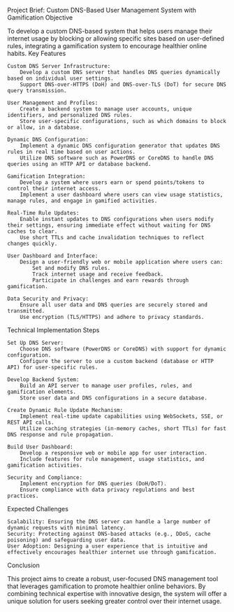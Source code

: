 Project Brief: Custom DNS-Based User Management System with Gamification
Objective

To develop a custom DNS-based system that helps users manage their internet usage by blocking or allowing specific sites based on user-defined rules, integrating a gamification system to encourage healthier online habits.
Key Features

    Custom DNS Server Infrastructure:
        Develop a custom DNS server that handles DNS queries dynamically based on individual user settings.
        Support DNS-over-HTTPS (DoH) and DNS-over-TLS (DoT) for secure DNS query transmission.

    User Management and Profiles:
        Create a backend system to manage user accounts, unique identifiers, and personalized DNS rules.
        Store user-specific configurations, such as which domains to block or allow, in a database.

    Dynamic DNS Configuration:
        Implement a dynamic DNS configuration generator that updates DNS rules in real time based on user actions.
        Utilize DNS software such as PowerDNS or CoreDNS to handle DNS queries using an HTTP API or database backend.

    Gamification Integration:
        Develop a system where users earn or spend points/tokens to control their internet access.
        Implement a user dashboard where users can view usage statistics, manage rules, and engage in gamified activities.

    Real-Time Rule Updates:
        Enable instant updates to DNS configurations when users modify their settings, ensuring immediate effect without waiting for DNS caches to clear.
        Use short TTLs and cache invalidation techniques to reflect changes quickly.

    User Dashboard and Interface:
        Design a user-friendly web or mobile application where users can:
            Set and modify DNS rules.
            Track internet usage and receive feedback.
            Participate in challenges and earn rewards through gamification.

    Data Security and Privacy:
        Ensure all user data and DNS queries are securely stored and transmitted.
        Use encryption (TLS/HTTPS) and adhere to privacy standards.

Technical Implementation Steps

    Set Up DNS Server:
        Choose DNS software (PowerDNS or CoreDNS) with support for dynamic configuration.
        Configure the server to use a custom backend (database or HTTP API) for user-specific rules.

    Develop Backend System:
        Build an API server to manage user profiles, rules, and gamification elements.
        Store user data and DNS configurations in a secure database.

    Create Dynamic Rule Update Mechanism:
        Implement real-time update capabilities using WebSockets, SSE, or REST API calls.
        Utilize caching strategies (in-memory caches, short TTLs) for fast DNS response and rule propagation.

    Build User Dashboard:
        Develop a responsive web or mobile app for user interaction.
        Include features for rule management, usage statistics, and gamification activities.

    Security and Compliance:
        Implement encryption for DNS queries (DoH/DoT).
        Ensure compliance with data privacy regulations and best practices.

Expected Challenges

    Scalability: Ensuring the DNS server can handle a large number of dynamic requests with minimal latency.
    Security: Protecting against DNS-based attacks (e.g., DDoS, cache poisoning) and safeguarding user data.
    User Adoption: Designing a user experience that is intuitive and effectively encourages healthier internet use through gamification.


Conclusion

This project aims to create a robust, user-focused DNS management tool that leverages gamification to promote healthier online behaviors. By combining technical expertise with innovative design, the system will offer a unique solution for users seeking greater control over their internet usage.